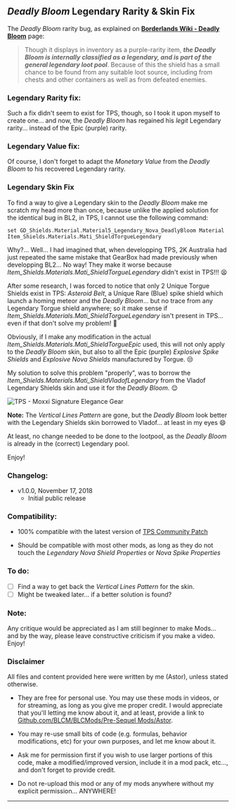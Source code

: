## *Deadly Bloom* Legendary Rarity & Skin Fix

The *Deadly Bloom* rarity bug, as explained on **[Borderlands Wiki - Deadly Bloom](https://borderlands.fandom.com/wiki/Deadly_Bloom)** page:

> Though it displays in inventory as a purple-rarity item, ***the Deadly Bloom is internally classified as a legendary, and is part of the general legendary loot pool***. Because of this the shield has a small chance to be found from any suitable loot source, including from chests and other containers as well as from defeated enemies. 
>

### Legendary Rarity fix:

Such a fix didn't seem to exist for TPS, though, so I took it upon myself to create one... and now, the *Deadly Bloom* has regained his *legit* Legendary rarity... instead of the Epic (purple) rarity.

### Legendary Value fix:

Of course, I don't forget to adapt the *Monetary Value* from the *Deadly Bloom* to his recovered Legendary rarity.

### Legendary Skin Fix

To find a way to give a Legendary skin to the *Deadly Bloom* make me scratch my head more than once, because unlike the applied solution for the identical bug in BL2, in TPS, I cannot use the following command:

```set GD_Shields.Material.Material5_Legendary_Nova_DeadlyBloom Material Item_Shields.Materials.Mati_ShieldTorgueLegendary```

Why?... Well... I had imagined that, when developping TPS, 2K Australia had just repeated the same mistake that GearBox had made previously when developping BL2... No way! They make it worse because *Item_Shields.Materials.Mati_ShieldTorgueLegendary* didn't exist in TPS!!! :tired_face:

After some research, I was forced to notice that only 2 Unique Torgue Shields exist in TPS: *Asteroid Belt*, a Unique Rare (Blue) spike shield which launch a homing meteor and the *Deadly Bloom*... but no trace from any Legendary Torgue shield anywhere; so it make sense if *Item_Shields.Materials.Mati_ShieldTorgueLegendary* isn't present in TPS... even if that don't solve my problem! :thought_balloon:

Obviously, if I make any modification in the actual *Item_Shields.Materials.Mati_ShieldTorgueEpic* used, this will not only apply to the *Deadly Bloom* skin, but also to all the Epic (purple) *Explosive Spike Shields* and *Explosive Nova Shields* manufactured by Torgue. :unamused:

My solution to solve this problem "properly", was to borrow the *Item_Shields.Materials.Mati_ShieldVladofLegendary* from the Vladof Legendary Shields skin and use it for the *Deadly Bloom*. :relieved:

![TPS - Moxxi Signature Elegance Gear](https://imgur.com/hE3oOzV.jpg "Don't worry guys... even if my screen capture show French text, my mods are in English")

**Note:** The *Vertical Lines Pattern* are gone, but the *Deadly Bloom* look better with the Legendary Shields skin borrowed to Vladof... at least in my eyes :smile: 

At least, no change needed to be done to the lootpool, as the *Deadly Bloom* is already in the (correct) Legendary pool.

Enjoy!

### Changelog:

- v1.0.0, November 17, 2018
  - Initial public release
 
### Compatibility:

- 100% compatible with the latest version of [TPS Community Patch](https://github.com/BLCM/BLCMods/tree/master/Pre%20Sequel%20Mods/Community%20Patch)

- Should be compatible with most other mods, as long as they do not touch the *Legendary Nova Shield Properties* or *Nova Spike Properties*

### To do:

- [ ] Find a way to get back the *Vertical Lines Pattern* for the skin.
- [ ] Might be tweaked later... if a better solution is found?
  
### Note: 

Any critique would be appreciated as I am still beginner to make Mods... and by the way, please leave constructive criticism if you make a video. 
Enjoy!

### Disclaimer

All files and content provided here were written by me (Astor), unless stated otherwise.

- They are free for personal use. You may use these mods in videos, or for streaming, as long as you give me proper credit. I would appreciate that you'll letting me know about it, and at least, provide a link to [Github.com/BLCM/BLCMods/Pre-Sequel Mods/Astor](https://github.com/BLCM/BLCMods/tree/master/Pre%20Sequel%20Mods/Astor).

- You may re-use small bits of code (e.g. formulas, behavior modifications, etc) for your own purposes, and let me know about it. 

- Ask me for permission first if you wish to use larger portions of this code, make a modified/improved version, include it in a mod pack, etc..., and don't forget to provide credit.

- Do not re-upload this mod or any of my mods anywhere without my explicit permission... ANYWHERE!

* * * * *



